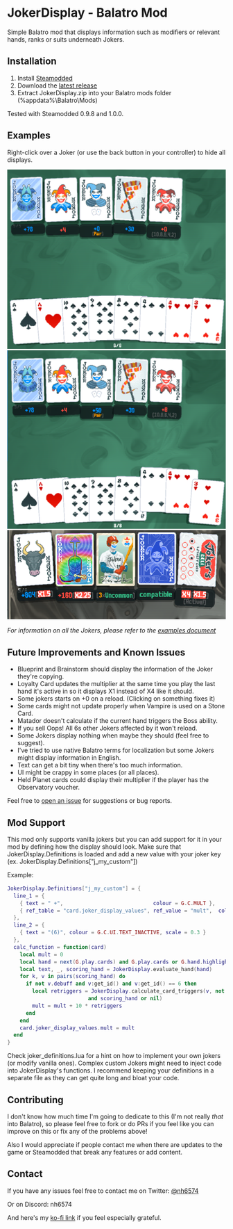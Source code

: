# JokerDisplay - Balatro Mod

Simple Balatro mod that displays information such as modifiers or relevant hands, ranks or suits underneath Jokers.

## Installation

1. Install [Steamodded](https://github.com/Steamopollys/Steamodded)
2. Download the [latest release](https://github.com/nh6574/JokerDisplay/releases)
3. Extract JokerDisplay.zip into your Balatro mods folder (%appdata%\Balatro\Mods)

Tested with Steamodded 0.9.8 and 1.0.0.

## Examples

Right-click over a Joker (or use the back button in your controller) to hide all displays.

![Example 1](examples/example_1.png)
![Example 2](examples/example_2.png)
![Example 3](examples/example_3.png)

_For information on all the Jokers, please refer to the [examples document](examples/README.md)_

## Future Improvements and Known Issues

- Blueprint and Brainstorm should display the information of the Joker they're copying.
- Loyalty Card updates the multiplier at the same time you play the last hand it's active in so it displays X1 instead of X4 like it should.
- Some jokers starts on +0 on a reload. (Clicking on something fixes it)
- Some cards might not update properly when Vampire is used on a Stone Card.
- Matador doesn't calculate if the current hand triggers the Boss ability.
- If you sell Oops! All 6s other Jokers affected by it won't reload.
- Some Jokers display nothing when maybe they should (feel free to suggest).
- I've tried to use native Balatro terms for localization but some Jokers might display information in English.
- Text can get a bit tiny when there's too much information.
- UI might be crappy in some places (or all places).
- Held Planet cards could display their multiplier if the player has the Observatory voucher.

Feel free to [open an issue](https://github.com/nh6574/JokerDisplay/issues) for suggestions or bug reports.

## Mod Support

This mod only supports vanilla jokers but you can add support for it in your mod by defining how the display should look.
Make sure that JokerDisplay.Definitions is loaded and add a new value with your joker key (ex. JokerDisplay.Definitions\["j_my_custom"\])

Example:
```lua
JokerDisplay.Definitions["j_my_custom"] = {
  line_1 = {
    { text = " +",                             colour = G.C.MULT },
    { ref_table = "card.joker_display_values", ref_value = "mult",  colour = G.C.MULT }
  },
  line_2 = {
    { text = "(6)", colour = G.C.UI.TEXT_INACTIVE, scale = 0.3 }
  },
  calc_function = function(card)
    local mult = 0
    local hand = next(G.play.cards) and G.play.cards or G.hand.highlighted
    local text, _, scoring_hand = JokerDisplay.evaluate_hand(hand)
    for k, v in pairs(scoring_hand) do
      if not v.debuff and v:get_id() and v:get_id() == 6 then
        local retriggers = JokerDisplay.calculate_card_triggers(v, not (text == 'Unknown')
                          and scoring_hand or nil)
        mult = mult + 10 * retriggers
      end
    end
    card.joker_display_values.mult = mult
  end
}
```

Check joker_definitions.lua for a hint on how to implement your own jokers (or modify vanilla ones). Complex custom Jokers might need to inject code into JokerDisplay's functions.
I recommend keeping your definitions in a separate file as they can get quite long and bloat your code.

## Contributing

I don't know how much time I'm going to dedicate to this (I'm not really _that_ into Balatro), so please feel free to fork or do PRs if you feel like you can improve on this or fix any of the problems above!

Also I would appreciate if people contact me when there are updates to the game or Steamodded that break any features or add content.

## Contact

If you have any issues feel free to contact me on Twitter: [@nh6574](https://twitter.com/nh6574)

Or on Discord: nh6574

And here's my [ko-fi link](https://ko-fi.com/nh6574) if you feel especially grateful.
